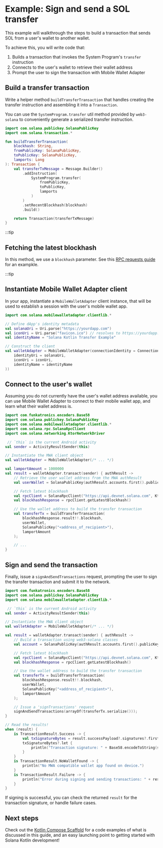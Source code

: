 # Example: Sign and send a SOL transfer

This example will walkthrough the steps to build a transaction that sends SOL from a user's wallet to another wallet.

To achieve this, you will write code that:

1. Builds a transaction that invokes the System Program's `transfer` instruction
2. Connects to the user's wallet to retrieve their wallet address
3. Prompt the user to sign the transaction with Mobile Wallet Adapter

## Build a transfer transaction

Write a helper method `buildTransferTransaction` that handles creating the transfer instruction and assembling it into a `Transaction`.

You can use the `SystemProgram.transfer` util method provided by `web3-solana` to conveniently generate a serialized transfer instruction.

```kotlin
import com.solana.publickey.SolanaPublicKey
import com.solana.transaction.*

fun buildTransferTransaction(
    blockhash: String,
    fromPublicKey: SolanaPublicKey,
    toPublicKey: SolanaPublicKey,
    lamports: Long
): Transaction {
    val transferTxMessage = Message.Builder()
        .addInstruction(
            SystemProgram.transfer(
                fromPublicKey,
                toPublicKey,
                lamports
            )
        )
        .setRecentBlockhash(blockhash)
        .build()

    return Transaction(transferTxMessage)
}
```

:::tip

## Fetching the latest blockhash

In this method, we use a `blockhash` parameter. See this [RPC requests guide](/android-native/rpc-requests#example-fetching-latest-blockhash) for an exampkle.

:::tip

## Instantiate Mobile Wallet Adapter client

In your app, instantiate a `MobileWalletAdapter` client instance, that will be used to establish a session with the user's mobile wallet app.

```kotlin
import com.solana.mobilewalletadapter.clientlib.*

// Define dApp's identity metadata
val solanaUri = Uri.parse("https://yourdapp.com")
val iconUri = Uri.parse("favicon.ico") // resolves to https://yourdapp.com/favicon.ico
val identityName = "Solana Kotlin Transfer Example"

// Construct the client
val walletAdapter = MobileWalletAdapter(connectionIdentity = ConnectionIdentity(
    identityUri = solanaUri,
    iconUri = iconUri,
    identityName = identityName
))
```

## Connect to the user's wallet

Assuming you do not currently have the user's wallet address available, you can use Mobile Wallet Adapter
to connect to their mobile wallet app, and learn what their wallet address is.

```kotlin
import com.funkatronics.encoders.Base58
import com.solana.publickey.SolanaPublicKey
import com.solana.mobilewalletadapter.clientlib.*
import com.solana.rpc.SolanaRpcClient
import com.solana.networking.KtorNetworkDriver

 // `this` is the current Android activity
val sender = ActivityResultSender(this)

// Instantiate the MWA client object
val walletAdapter = MobileWalletAdapter(/* ... */)

val lamportAmount = 1000000
val result = walletAdapter.transact(sender) { authResult ->
    // Retrieve the user wallet address from the MWA authResult
    val userWallet = SolanaPublicKey(authResult.accounts.first().publicKey)

    // Fetch latest blockhash
    val rpcClient = SolanaRpcClient("https://api.devnet.solana.com", KtorNetworkDriver())
    val blockhashResponse = rpcClient.getLatestBlockhash()

    // Use the wallet address to build the transfer transaction
    val transferTx = buildTransferTransaction(
        blockhashResponse.result!!.blockhash,
        userWallet,
        SolanaPublicKey("<address_of_recipient>"),
        lamportAmount
    );

    // ...
}
```

## Sign and send the transaction

Finally, issue a `signAndSendTransactions` request, prompting the user to sign the transfer transaction
and submit it to the network.

```kotlin
import com.funkatronics.encoders.Base58
import com.solana.publickey.SolanaPublicKey
import com.solana.mobilewalletadapter.clientlib.*

 // `this` is the current Android activity
val sender = ActivityResultSender(this)

// Instantiate the MWA client object
val walletAdapter = MobileWalletAdapter(/* ... */)

val result = walletAdapter.transact(sender) { authResult ->
    // Build a transaction using web3-solana classes
    val account = SolanaPublicKey(authResult.accounts.first().publicKey)

    // Fetch latest blockhash
    val rpcClient = SolanaRpcClient("https://api.devnet.solana.com", KtorNetworkDriver())
    val blockhashResponse = rpcClient.getLatestBlockhash()

    // Use the wallet address to build the transfer transaction
    val transferTx = buildTransferTransaction(
        blockhashResponse.result!!.blockhash,
        userWallet,
        SolanaPublicKey("<address_of_recipient>"),
        lamportAmount
    );

    // Issue a 'signTransactions' request
    signAndSendTransactions(arrayOf(transferTx.serialize()));
}

// Read the results!
when (result) {
    is TransactionResult.Success -> {
        val txSignatureBytes = result.successPayload?.signatures?.first()
        txSignatureBytes?.let {
            println("Transaction signature: " + Base58.encodeToString(signedTxBytes))
        }
    }
    is TransactionResult.NoWalletFound -> {
        println("No MWA compatible wallet app found on device.")
    }
    is TransactionResult.Failure -> {
        println("Error during signing and sending transactions: " + result.e.message)
    }
}
```

If signing is successful, you can check the returned `result` for the transaction signature, or handle failure cases.

## Next steps

Check out the [Kotlin Compose Scaffold](https://github.com/solana-mobile/solana-kotlin-compose-scaffold) for a code examples of what is discussed in this guide, and an easy launching point to getting started with Solana Kotlin development!
